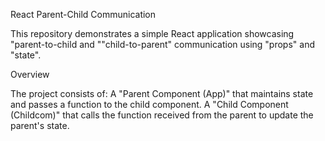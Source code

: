 React Parent-Child Communication

This repository demonstrates a simple React application showcasing "parent-to-child and ""child-to-parent" communication using "props" and "state".

Overview

The project consists of:
  A "Parent Component (App)" that maintains state and passes a function to the child component.
  A "Child Component (Childcom)" that calls the function received from the parent to update the parent's state.
